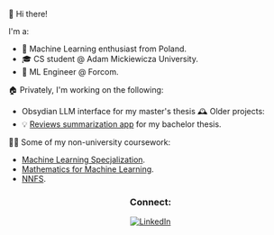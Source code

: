 👋 Hi there!

I'm a:
- 🤖 Machine Learning enthusiast from Poland.
- 🎓 CS student @ Adam Mickiewicza University.
- 🔨 ML Engineer @ Forcom.

🏠 Privately, I'm working on the following:
- Obsydian LLM interface for my master's thesis
🕰️ Older projects:
- 💡 [Reviews summarization app](https://github.com/Bartoliinii/short_and_sweet) for my bachelor thesis.

🧑‍💻 Some of my non-university coursework:
- [Machine Learning Specjalization](https://www.coursera.org/specializations/machine-learning-introduction).
- [Mathematics for Machine Learning](https://www.coursera.org/specializations/mathematics-machine-learning).
- [NNFS](https://nnfs.io/).


<div align="center">
  <h3>Connect:</h3>
  <a href="https://www.linkedin.com/in/bartosz-jaroslaw-pietrzak" target="_blank">
    <img src="https://img.shields.io/badge/Connect%20on%20LinkedIn-🔗-blue?style=flat-square" alt="LinkedIn" />
  </a>
</div>
 
